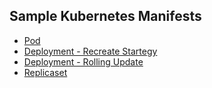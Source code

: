 ## Sample Kubernetes Manifests
* [Pod](pod.yaml)
* [Deployment - Recreate Startegy](deployment-recreate.yaml)
* [Deployment - Rolling Update](deployment-rolling-update.yaml)
* [Replicaset](replicaset.yaml)
